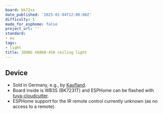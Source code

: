 ```yaml
---
board: bk72xx
date_published: '2025-01-04T12:00:00Z'
difficulty: 1
made_for_esphome: false
project_url: ''
standard:
- eu
tags:
- light
title: JDONG X6060-450 ceiling light
---
```


## Device

- Sold in Germany, e.g., by [Kaufland](https://www.kaufland.de/product/407823330/).
- Board inside is WB3S (BK7231T) and ESPHome can be flashed with [tuya-cloudcutter](https://github.com/tuya-cloudcutter/tuya-cloudcutter).
- ESPHome support for the IR remote control currently unknown (as no access to a remote).